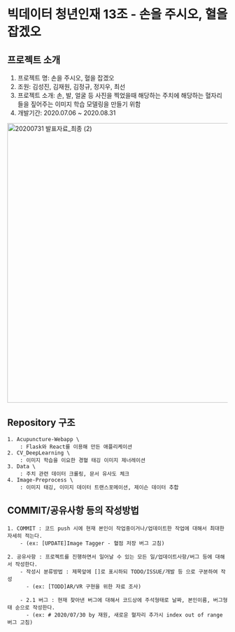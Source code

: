 # 빅데이터 청년인재 13조 - 손을 주시오, 혈을 잡겠오

## 프로젝트 소개
  1. 프로젝트 명: 손을 주시오, 혈을 잡겠오
  2. 조원: 김성진, 김재원, 김정규, 정지우, 최선
  3. 프로젝트 소개: 손, 발, 얼굴 등 사진을 찍었을때 해당하는 주치에 해당하는 혈자리들을 짚어주는 이미지 학습 모델링을 만들기 위함
  4. 개발기간: 2020.07.06 ~ 2020.08.31
  
  <img width="640" alt="20200731 발표자료_최종 (2)" src="https://user-images.githubusercontent.com/63584973/89733815-0c527680-da93-11ea-850e-4c5a85212ac7.png">

  
## Repository 구조
    1. Acupuncture-Webapp \
        : Flask와 React를 이용해 만든 애플리케이션
    2. CV_DeepLearning \
        : 이미지 학습을 이요한 경혈 태깅 이미지 제너레이션
    3. Data \
        : 주치 관련 데이터 크롤링, 문서 유사도 체크
    4. Image-Preprocess \
        : 이미지 태깅, 이미지 데이터 트랜스포메이션, 제이슨 데이터 추합
  
## COMMIT/공유사항 등의 작성방법
    1. COMMIT : 코드 push 시에 현재 본인이 작업중이거나/업데이트한 작업에 대해서 최대한 자세히 적는다.
        - (ex: [UPDATE]Image Tagger - 혈점 저장 버그 고침)

    2. 공유사항 : 프로젝트를 진행하면서 일어날 수 있는 모든 일/업데이트사항/버그 등에 대해서 작성한다.
        - 작성시 분류방법 : 제목앞에 []로 표시하되 TODO/ISSUE/개발 등 으로 구분하여 작성
          - (ex: [TODD]AR/VR 구현을 위한 자료 조사)

        - 2.1 버그 : 현재 찾아낸 버그에 대해서 코드상에 주석형태로 날짜, 본인이름, 버그형태 순으로 작성한다.
          - (ex: # 2020/07/30 by 재원, 새로운 혈자리 추가시 index out of range 버그 고침)
